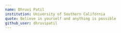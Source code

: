 ```yaml
---
name: Dhruvi Patil 
institution: University of Southern California 
quote: Believe in yourself and anything is possible 
github_user: dhruvipatil
---
```

